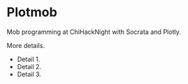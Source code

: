 # Plotmob
Mob programming at ChiHackNight with Socrata and Plotly.

More details.

* Detail 1.
* Detail 2.
* Detail 3.